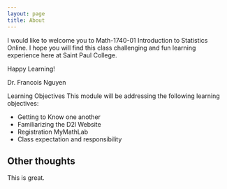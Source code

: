 ```yaml
---
layout: page
title: About
---
```


I would like to welcome you to Math-1740-01 Introduction to Statistics Online. I hope you will find this class challenging and fun learning experience here at Saint Paul College.

Happy Learning!

Dr. Francois Nguyen

Learning Objectives
This module will be addressing the following learning objectives:

- Getting to Know one another
- Familiarizing the D2l Website
- Registration MyMathLab
- Class expectation and responsibility

## Other thoughts

This is great.
